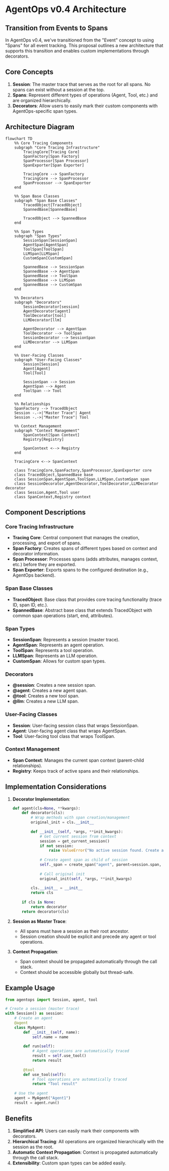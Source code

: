 # AgentOps v0.4 Architecture

## Transition from Events to Spans

In AgentOps v0.4, we've transitioned from the "Event" concept to using "Spans" for all event tracking. This proposal outlines a new architecture that supports this transition and enables custom implementations through decorators.

## Core Concepts

1. **Session**: The master trace that serves as the root for all spans. No spans can exist without a session at the top.
2. **Spans**: Represent different types of operations (Agent, Tool, etc.) and are organized hierarchically.
3. **Decorators**: Allow users to easily mark their custom components with AgentOps-specific span types.

## Architecture Diagram

```mermaid
flowchart TD
    %% Core Tracing Components
    subgraph "Core Tracing Infrastructure"
        TracingCore[Tracing Core]
        SpanFactory[Span Factory]
        SpanProcessor[Span Processor]
        SpanExporter[Span Exporter]
        
        TracingCore --> SpanFactory
        TracingCore --> SpanProcessor
        SpanProcessor --> SpanExporter
    end
    
    %% Span Base Classes
    subgraph "Span Base Classes"
        TracedObject[TracedObject]
        SpannedBase[SpannedBase]
        
        TracedObject --> SpannedBase
    end
    
    %% Span Types
    subgraph "Span Types"
        SessionSpan[SessionSpan]
        AgentSpan[AgentSpan]
        ToolSpan[ToolSpan]
        LLMSpan[LLMSpan]
        CustomSpan[CustomSpan]
        
        SpannedBase --> SessionSpan
        SpannedBase --> AgentSpan
        SpannedBase --> ToolSpan
        SpannedBase --> LLMSpan
        SpannedBase --> CustomSpan
    end
    
    %% Decorators
    subgraph "Decorators"
        SessionDecorator[session]
        AgentDecorator[agent]
        ToolDecorator[tool]
        LLMDecorator[llm]
        
        AgentDecorator --> AgentSpan
        ToolDecorator --> ToolSpan
        SessionDecorator --> SessionSpan
        LLMDecorator --> LLMSpan
    end
    
    %% User-Facing Classes
    subgraph "User-Facing Classes"
        Session[Session]
        Agent[Agent]
        Tool[Tool]
        
        SessionSpan --> Session
        AgentSpan --> Agent
        ToolSpan --> Tool
    end
    
    %% Relationships
    SpanFactory --> TracedObject
    Session -.->|"Master Trace"| Agent
    Session -.->|"Master Trace"| Tool
    
    %% Context Management
    subgraph "Context Management"
        SpanContext[Span Context]
        Registry[Registry]
        
        SpanContext <--> Registry
    end
    
    TracingCore <--> SpanContext
    
    class TracingCore,SpanFactory,SpanProcessor,SpanExporter core
    class TracedObject,SpannedBase base
    class SessionSpan,AgentSpan,ToolSpan,LLMSpan,CustomSpan span
    class SessionDecorator,AgentDecorator,ToolDecorator,LLMDecorator decorator
    class Session,Agent,Tool user
    class SpanContext,Registry context
```

## Component Descriptions

### Core Tracing Infrastructure

- **Tracing Core**: Central component that manages the creation, processing, and export of spans.
- **Span Factory**: Creates spans of different types based on context and decorator information.
- **Span Processor**: Processes spans (adds attributes, manages context, etc.) before they are exported.
- **Span Exporter**: Exports spans to the configured destination (e.g., AgentOps backend).

### Span Base Classes

- **TracedObject**: Base class that provides core tracing functionality (trace ID, span ID, etc.).
- **SpannedBase**: Abstract base class that extends TracedObject with common span operations (start, end, attributes).

### Span Types

- **SessionSpan**: Represents a session (master trace).
- **AgentSpan**: Represents an agent operation.
- **ToolSpan**: Represents a tool operation.
- **LLMSpan**: Represents an LLM operation.
- **CustomSpan**: Allows for custom span types.

### Decorators

- **@session**: Creates a new session span.
- **@agent**: Creates a new agent span.
- **@tool**: Creates a new tool span.
- **@llm**: Creates a new LLM span.

### User-Facing Classes

- **Session**: User-facing session class that wraps SessionSpan.
- **Agent**: User-facing agent class that wraps AgentSpan.
- **Tool**: User-facing tool class that wraps ToolSpan.

### Context Management

- **Span Context**: Manages the current span context (parent-child relationships).
- **Registry**: Keeps track of active spans and their relationships.

## Implementation Considerations

1. **Decorator Implementation**:
   ```python
   def agent(cls=None, **kwargs):
       def decorator(cls):
           # Wrap methods with span creation/management
           original_init = cls.__init__
           
           def __init__(self, *args, **init_kwargs):
               # Get current session from context
               session = get_current_session()
               if not session:
                   raise ValueError("No active session found. Create a session first.")
               
               # Create agent span as child of session
               self._span = create_span("agent", parent=session.span, **kwargs)
               
               # Call original init
               original_init(self, *args, **init_kwargs)
           
           cls.__init__ = __init__
           return cls
       
       if cls is None:
           return decorator
       return decorator(cls)
   ```

2. **Session as Master Trace**:
   - All spans must have a session as their root ancestor.
   - Session creation should be explicit and precede any agent or tool operations.

3. **Context Propagation**:
   - Span context should be propagated automatically through the call stack.
   - Context should be accessible globally but thread-safe.

## Example Usage

```python
from agentops import Session, agent, tool

# Create a session (master trace)
with Session() as session:
    # Create an agent
    @agent
    class MyAgent:
        def __init__(self, name):
            self.name = name
        
        def run(self):
            # Agent operations are automatically traced
            result = self.use_tool()
            return result
        
        @tool
        def use_tool(self):
            # Tool operations are automatically traced
            return "Tool result"
    
    # Use the agent
    agent = MyAgent("Agent1")
    result = agent.run()
```

## Benefits

1. **Simplified API**: Users can easily mark their components with decorators.
2. **Hierarchical Tracing**: All operations are organized hierarchically with the session as the root.
3. **Automatic Context Propagation**: Context is propagated automatically through the call stack.
4. **Extensibility**: Custom span types can be added easily.

